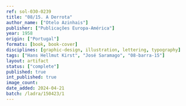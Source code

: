 ```yaml
---
ref: sol-030-0239
title: "08/15. A Derrota"
author_name: ["Otelo Azinhais"]
publisher: ["Publicações Europa-América"]
year: 1958
origin: ["Portugal"]
formats: [book, book-cover]
disciplines: [graphic-design, illustration, lettering, typography]
tags: ["Hans Hellmut Kirst", "José Saramago", "08-barra-15"]
layout: artifact
status: ["complete"]
published: true
int_published: true
image_count:
date_added: 2024-04-21
batch: /ladra/150423/1
---
```

